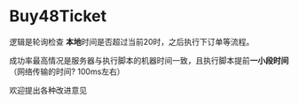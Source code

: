 # Buy48Ticket

逻辑是轮询检查 **本地**时间是否超过当前20时，之后执行下订单等流程。

成功率最高情况是服务器与执行脚本的机器时间一致，且执行脚本提前**一小段时间**（网络传输的时间? 100ms左右）



欢迎提出各种改进意见